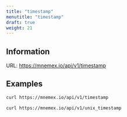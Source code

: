 ```yaml
---
title: "timestamp"
menutitle: "timestamp"
draft: true
weight: 21
---
```


## Information

URL: https://mnemex.io/api/v1/timestamp

## Examples

```bash
curl https://mnemex.io/api/v1/timestamp
```

```bash
curl https://mnemex.io/api/v1/unix_timestamp
```
